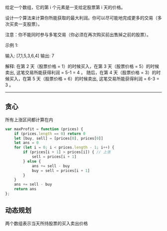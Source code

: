 给定一个数组，它的第 i 个元素是一支给定股票第 i 天的价格。

设计一个算法来计算你所能获取的最大利润。你可以尽可能地完成更多的交易（多次买卖一支股票）。

注意：你不能同时参与多笔交易（你必须在再次购买前出售掉之前的股票）。

示例 1:

输入: [7,1,5,3,6,4]
输出: 7

解释: 在第 2 天（股票价格 = 1）的时候买入，在第 3 天（股票价格 = 5）的时候卖出, 这笔交易所能获得利润 = 5-1 = 4 。 随后，在第 4 天（股票价格 = 3）的时候买入，在第 5 天（股票价格 = 6）的时候卖出, 这笔交易所能获得利润 = 6-3 = 3 。

---

## 贪心

所有上涨区间都计算在内

```javascript
var maxProfit = function (prices) {
    if (prices.length == 0) return 0
    let [buy, sell] = [prices[0], prices[0]]
    let ans = 0
    for (let i = 0; i < prices.length - 1; i++) {
        if (prices[i + 1] > prices[i]) { // 上涨
            sell = prices[i + 1]
        } else {
            ans += sell - buy
            buy = sell = prices[i + 1]
        }
    }
    ans += sell - buy
    return ans
};
```

## 动态规划

两个数组表示当天所持股票的买入卖出价格
